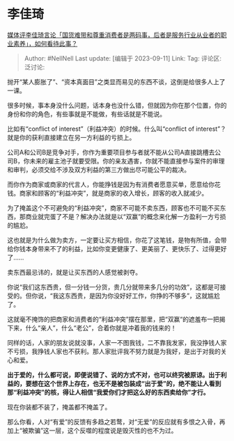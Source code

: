 # 李佳琦

[媒体评李佳琦言论「国货难带和尊重消费者是两码事，后者是服务行业从业者的职业素养」，如何看待此事？](https://www.zhihu.com/question/621445964/answer/3206932536)

> Author: #NellNell
> Last update: [编辑于 2023-09-11]
> Link:
> Tag:
> 评论区:
> 泛讨论:

抛开“某人膨胀了”、“资本真面目”之类显而易见的东西不谈，这倒是给很多人上了一课。

很多时候，事本身没什么问题，话本身也没什么错，但就因为你在那个位置，你的身份和你的角色，有些事就是不能做，有些话就是不能说。

比如有“conflict of interest”（利益冲突）的时候。什么叫“conflict of interest”？就是你的获利直接建立在另一方利益的亏损上。

公司A和公司B是竞争对手，你作为重要项目参与者就不能从公司A直接跳槽去公司B，你未来的雇主池子就要受限。你的亲友遇害，你就不能直接参与案件的审理和审判，必须交给不涉及双方利益的第三方做出尽可能公平的裁决。

而你作为商家或商家的代言人，你能挣钱是因为有消费者愿意买单，愿意给你花钱。商家和顾客的“利益冲突”，就是商家的收入增长，顾客的收入就减少。

为了掩盖这个不可避免的“利益冲突”，商家不可能不卖东西，顾客也不可能不买东西，那商业就完蛋了不是？解决办法就是以“双赢”的概念来化解一方盈利一方亏损的尴尬。

这也就是为什么做为卖方，一定要让买方相信，你花了这笔钱，是物有所值，会带给你钱本身带来不了的利益，比如你变更健康了、更美丽了、更快乐了、过得更好了……

卖东西最忌讳的，就是让买东西的人感觉被剥夺。

你说“我们这东西贵，但一分钱一分货，贵几分就带来多几分的功效”，这都是可接受的。但你说，“我这东西贵，是因为你没好好工作，你挣的不够多”，这就尴尬了。

这就毫不掩饰的把商家和消费者的“利益冲突”摆在那里，把“双赢“的遮羞布一把揭下来，什么“亲人”，什么“老公”，合着你就是冲着我的钱来的！

同样的话，人家的朋友说就没事，人家一不图我钱，二不靠我发家，我没挣钱人家不亏损，我挣钱人家也不获利。那人家批评我不努力就是为我好，是出于对我的关心和爱。

**出于爱的，什么都可说，即便说错了、说的方式不对，也可以终究被原谅。出于利益的，要想在这个世界上存在，也无不是被包装成“出于爱”的，绝不能让人看到那“利益冲突”的核，得让人相信“我爱你们才把这么好的东西卖给你”才行。**

现在你装都不装了，掩盖都不掩盖了。

那么你看，人对“有爱”的反馈有多趋之若鹜，对“无爱”的反应就有多恨之入骨，再加上“被欺骗”这一层，这个反噬的程度说是毁灭性的也不为过。
